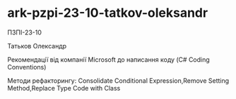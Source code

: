 # ark-pzpi-23-10-tatkov-oleksandr

ПЗПІ-23-10

Татьков Олександр

Рекомендації від компанії Microsoft до написання коду (C# Coding Conventions)

Методи рефакторингу: Consolidate Conditional Expression,Remove Setting Method,Replace Type Code with Class
